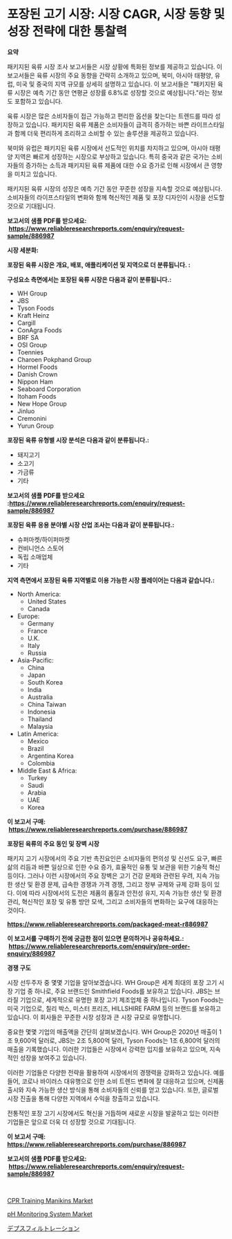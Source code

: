 <p><h1>포장된 고기 시장: 시장 CAGR, 시장 동향 및 성장 전략에 대한 통찰력</h1></p><p><strong>요약</strong></p>
<p><p>패키지된 육류 시장 조사 보고서들은 시장 상황에 특화된 정보를 제공하고 있습니다. 이 보고서들은 육류 시장의 주요 동향을 간략히 소개하고 있으며, 북미, 아시아 태평양, 유럽, 미국 및 중국의 지역 규모를 상세히 설명하고 있습니다. 이 보고서들은 "패키지된 육류 시장은 예측 기간 동안 연평균 성장률 6.8%로 성장할 것으로 예상됩니다."라는 정보도 포함하고 있습니다.</p><p>육류 시장은 많은 소비자들이 접근 가능하고 편리한 옵션을 찾는다는 트렌드를 따라 성장하고 있습니다. 패키지된 육류 제품은 소비자들이 급격히 증가하는 바쁜 라이프스타일과 함께 더욱 편리하게 조리하고 소비할 수 있는 솔루션을 제공하고 있습니다.</p><p>북미와 유럽은 패키지된 육류 시장에서 선도적인 위치를 차지하고 있으며, 아시아 태평양 지역은 빠르게 성장하는 시장으로 부상하고 있습니다. 특히 중국과 같은 국가는 소비자들의 증가하는 소득과 패키지된 육류 제품에 대한 수요 증가로 인해 시장에서 큰 영향을 미치고 있습니다.</p><p>패키지된 육류 시장의 성장은 예측 기간 동안 꾸준한 성장을 지속할 것으로 예상됩니다. 소비자들의 라이프스타일의 변화와 함께 혁신적인 제품 및 포장 디자인이 시장을 선도할 것으로 기대됩니다.</p></p>
<p><strong>보고서의 샘플 PDF를 받으세요: &nbsp;<a href="https://www.reliableresearchreports.com/enquiry/request-sample/886987">https://www.reliableresearchreports.com/enquiry/request-sample/886987</a></strong></p>
<p><strong>시장 세분화:</strong></p>
<p><strong> 포장된 육류 시장은 개요, 배포, 애플리케이션 및 지역으로 더 분류됩니다. :</strong></p>
<p><strong>구성요소 측면에서는 포장된 육류 시장은 다음과 같이 분류됩니다.:</strong></p>
<p><ul><li>WH Group</li><li>JBS</li><li>Tyson Foods</li><li>Kraft Heinz</li><li>Cargill</li><li>ConAgra Foods</li><li>BRF SA</li><li>OSI Group</li><li>Toennies</li><li>Charoen Pokphand Group</li><li>Hormel Foods</li><li>Danish Crown</li><li>Nippon Ham</li><li>Seaboard Corporation</li><li>Itoham Foods</li><li>New Hope Group</li><li>Jinluo</li><li>Cremonini</li><li>Yurun Group</li></ul></p>
<p><strong> 포장된 육류 유형별 시장 분석은 다음과 같이 분류됩니다.:</strong></p>
<p><ul><li>돼지고기</li><li>소고기</li><li>가금류</li><li>기타</li></ul></p>
<p><strong>보고서의 샘플 PDF를 받으세요 :<a href="https://www.reliableresearchreports.com/enquiry/request-sample/886987">https://www.reliableresearchreports.com/enquiry/request-sample/886987</a></strong></p>
<p><strong> 포장된 육류 응용 분야별 시장 산업 조사는 다음과 같이 분류됩니다.:</strong></p>
<p><ul><li>슈퍼마켓/하이퍼마켓</li><li>컨비니언스 스토어</li><li>독립 소매업체</li><li>기타</li></ul></p>
<p><strong>지역 측면에서 포장된 육류 지역별로 이용 가능한 시장 플레이어는 다음과 같습니다.:</strong></p>
<p><ul>
    <li>
        North America:
        <ul>
            <li>United States</li>
            <li>Canada</li>
        </ul>
    </li>
    <li>
        Europe:
        <ul>
            <li>Germany</li>
            <li>France</li>
            <li>U.K.</li>
            <li>Italy</li>
            <li>Russia</li>
        </ul>
    </li>
    <li>
        Asia-Pacific:
        <ul>
            <li>China</li>
            <li>Japan</li>
            <li>South Korea</li>
            <li>India</li>
            <li>Australia</li>
            <li>China Taiwan</li>
            <li>Indonesia</li>
            <li>Thailand</li>
            <li>Malaysia</li>
        </ul>
    </li>
    <li>
        Latin America:
        <ul>
            <li>Mexico</li>
            <li>Brazil</li>
            <li>Argentina Korea</li>
            <li>Colombia</li>
        </ul>
    </li>
    <li>
        Middle East & Africa:
        <ul>
            <li>Turkey</li>
            <li>Saudi</li>
            <li>Arabia</li>
            <li>UAE</li>
            <li>Korea</li>
        </ul>
    </li>
    </ul></p>
<p><strong>이 보고서 구매: &nbsp;<a href="https://www.reliableresearchreports.com/purchase/886987">https://www.reliableresearchreports.com/purchase/886987</a></strong></p>
<p><strong>포장된 육류의 주요 동인 및 장벽 시장</strong></p>
<p><p>패키지 고기 시장에서의 주요 기반 촉진요인은 소비자들의 편의성 및 신선도 요구, 빠른 삶의 리듬과 바쁜 일상으로 인한 수요 증가, 효율적인 유통 및 보관을 위한 기술적 혁신 등이다. 그러나 이런 시장에서의 주요 장벽은 고기 건강 문제와 관련된 우려, 지속 가능한 생산 및 환경 문제, 급속한 경쟁과 가격 경쟁, 그리고 정부 규제와 규제 강화 등이 있다. 이에 따라 시장에서의 도전은 제품의 품질과 안전성 유지, 지속 가능한 생산 및 환경 관리, 혁신적인 포장 및 유통 방안 모색, 그리고 소비자들의 변화하는 요구에 대응하는 것이다.</p></p>
<p><strong><a href="https://www.reliableresearchreports.com/packaged-meat-r886987">https://www.reliableresearchreports.com/packaged-meat-r886987</a></strong></p>
<p><strong>이 보고서를 구매하기 전에 궁금한 점이 있으면 문의하거나 공유하세요.: &nbsp;<a href="https://www.reliableresearchreports.com/enquiry/pre-order-enquiry/886987">https://www.reliableresearchreports.com/enquiry/pre-order-enquiry/886987</a></strong></p>
<p><strong>경쟁 구도</strong></p>
<p><p>시장 선두주자 중 몇몇 기업을 알아보겠습니다. WH Group은 세계 최대의 포장 고기 시장 기업 중 하나로, 주요 브랜드인 Smithfield Foods를 보유하고 있습니다. JBS는 브라질 기업으로, 세계적으로 유명한 포장 고기 제조업체 중 하나입니다. Tyson Foods는 미국 기업으로, 칠리 박스, 미스터 프리즈, HILLSHIRE FARM 등의 브랜드를 보유하고 있습니다. 이 회사들은 꾸준한 시장 성장과 큰 시장 규모로 유명합니다.</p><p>중요한 몇몇 기업의 매출액을 간단히 살펴보겠습니다. WH Group은 2020년 매출이 1조 9,600억 달러로, JBS는 2조 5,800억 달러, Tyson Foods는 1조 6,800억 달러의 매출을 기록했습니다. 이러한 기업들은 시장에서 강력한 입지를 보유하고 있으며, 지속적인 성장을 보여주고 있습니다.</p><p>이러한 기업들은 다양한 전략을 활용하여 시장에서의 경쟁력을 강화하고 있습니다. 예를 들어, 코로나 바이러스 대유행으로 인한 소비 트렌드 변화에 잘 대응하고 있으며, 신제품 출시와 지속 가능한 생산 방식을 통해 소비자들의 신뢰를 얻고 있습니다. 또한, 글로벌 시장 진출을 통해 다양한 지역에서 수익을 창출하고 있습니다.</p><p>전통적인 포장 고기 시장에서도 혁신을 거듭하며 새로운 시장을 발굴하고 있는 이러한 기업들은 앞으로 더욱 더 성장할 것으로 기대됩니다.</p></p>
<p><strong>이 보고서 구매: &nbsp; <a href="https://www.reliableresearchreports.com/purchase/886987">https://www.reliableresearchreports.com/purchase/886987</a></strong></p>
<p><strong>보고서의 샘플 PDF를 받으세요: &nbsp;<a href="https://www.reliableresearchreports.com/enquiry/request-sample/886987">https://www.reliableresearchreports.com/enquiry/request-sample/886987</a></strong><strong></strong></p>
<p>&nbsp;</p>
<p><p><a href="https://glittery-fuchsia-86a.notion.site/CPR-Training-Manikins-Market-Provides-a-Comprehensive-Analysis-Including-a-Macro-Overview-of-the-Mar-0506c657629e45c19a4930fe09ffbe5c">CPR Training Manikins Market</a></p><p><a href="https://view.publitas.com/reportprime-1/ph-monitoring-system-market-analysis-examines-its-scope-on-growth-opportunities-and-forecasted-trends-spanning-from-2024-to-2031/">pH Monitoring System Market</a></p><p><a href="https://github.com/one-cool-chick/Market-Research-Report-List-1/blob/main/129957917674.md">デプスフィルトレーション</a></p></p>
